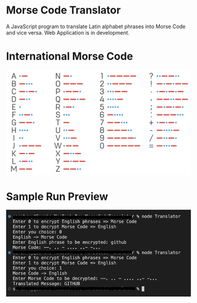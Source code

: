 # Morse Code Translator

A JavaScript program to translate Latin alphabet phrases into Morse Code and vice versa.
Web Application is in development.
# International Morse Code
![Screenshot](https://github.com/sarahroy/Morse_Code_Translator/blob/main/InternationalMorseCode.png)


# Sample Run Preview 
![Screenshot](https://github.com/sarahroy/Morse_Code_Translator/blob/main/SampleRun.png)
